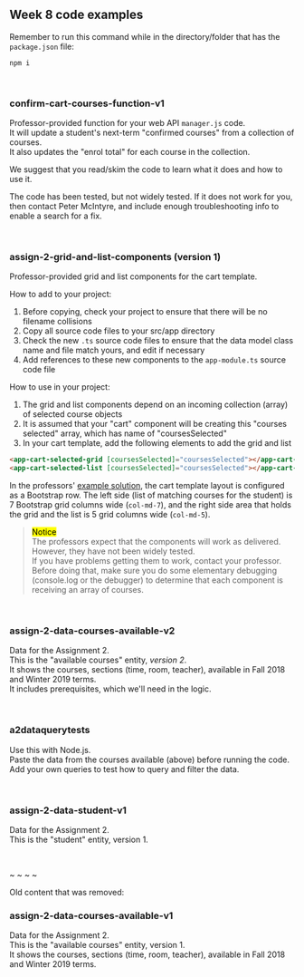 ## Week 8 code examples

Remember to run this command while in the directory/folder that has the `package.json` file:

```
npm i
```

<br>

### confirm-cart-courses-function-v1 

Professor-provided function for your web API `manager.js` code.  
It will update a student's next-term "confirmed courses" from a collection of courses.  
It also updates the "enrol total" for each course in the collection.  

We suggest that you read/skim the code to learn what it does and how to use it.  

The code has been tested, but not widely tested. If it does not work for you, then contact Peter McIntyre, and include enough troubleshooting info to enable a search for a fix.

<br>

### assign-2-grid-and-list-components (version 1)

Professor-provided grid and list components for the cart template.  

How to add to your project:
1. Before copying, check your project to ensure that there will be no filename collisions
2. Copy all source code files to your src/app directory
3. Check the new `.ts` source code files to ensure that the data model class name and file match yours, and edit if necessary
4. Add references to these new components to the `app-module.ts` source code file 

How to use in your project:
1. The grid and list components depend on an incoming collection (array) of selected course objects 
2. It is assumed that your "cart" component will be creating this "courses selected" array, which has name of "coursesSelected" 
3. In your cart template, add the following elements to add the grid and list

```html
<app-cart-selected-grid [coursesSelected]="coursesSelected"></app-cart-selected-grid>
<app-cart-selected-list [coursesSelected]="coursesSelected"></app-cart-selected-list>
```

In the professors' [example solution](https://pam-2019-a2app.herokuapp.com), the cart template layout is configured as a Bootstrap row. The left side (list of matching courses for the student) is 7 Bootstrap grid columns wide (`col-md-7`), and the right side area that holds the grid and the list is 5 grid columns wide (`col-md-5`). 

> <mark>Notice</mark>  
> The professors expect that the components will work as delivered.  
> However, they have not been widely tested.  
> If you have problems getting them to work, contact your professor.  
> Before doing that, make sure you do some elementary debugging (console.log or the debugger) to determine that each component is receiving an array of courses. 

<br>

### assign-2-data-courses-available-v2

Data for the Assignment 2.  
This is the "available courses" entity, *version 2*.  
It shows the courses, sections (time, room, teacher), available in Fall 2018 and Winter 2019 terms.  
It includes prerequisites, which we'll need in the logic.  

<br>

### a2dataquerytests

Use this with Node.js.  
Paste the data from the courses available (above) before running the code.  
Add your own queries to test how to query and filter the data.  

<br>

### assign-2-data-student-v1

Data for the Assignment 2.  
This is the "student" entity, version 1.  

<br>

~ ~ ~ ~ 

Old content that was removed:

### assign-2-data-courses-available-v1

Data for the Assignment 2.  
This is the "available courses" entity, version 1.  
It shows the courses, sections (time, room, teacher), available in Fall 2018 and Winter 2019 terms.  

<br>